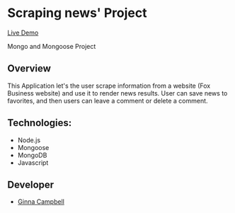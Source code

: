 # Scraping news' Project

[Live Demo](https://news-mongoose.herokuapp.com/) 

Mongo and Mongoose Project

## Overview
This Application let's the user scrape information from a website (Fox Business website) and use it to render news results. User can save news to favorites, and then users can leave a comment or delete a comment. 


## Technologies:
* Node.js
* Mongoose
* MongoDB
* Javascript

## Developer
  * [Ginna Campbell](https://github.com/ginnac)
